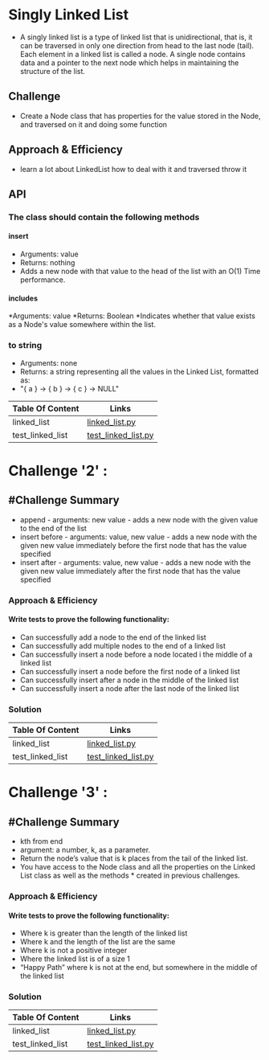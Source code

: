 # Singly Linked List
<!-- Short summary or background information -->
* A singly linked list is a type of linked list that is unidirectional, that is, it can be traversed in only one direction from head to the last node (tail). Each element in a linked list is called a node. A single node contains data and a pointer to the next node which helps in maintaining the structure of the list.
## Challenge
<!-- Description of the challenge -->
* Create a Node class that has properties for the value stored in the Node, and traversed on it and doing some function
## Approach & Efficiency
<!-- What approach did you take? Why? What is the Big O space/time for this approach? -->
* learn a lot about LinkedList how to deal with it and traversed throw it
## API
<!-- Description of each method publicly available to your Linked List -->
### The class should contain the following methods
#### insert
* Arguments: value
* Returns: nothing
* Adds a new node with that value to the head of the list with an O(1) Time performance.
#### includes
*Arguments: value
*Returns: Boolean
*Indicates whether that value exists as a Node's value somewhere within the list.
### to string
* Arguments: none
* Returns: a string representing all the values in the Linked List, formatted as:
* "{ a } -> { b } -> { c } -> NULL"


| Table Of Content                               | Links                                       |
| ---------------------------------------------- | ------------------------------------------- |
| linked_list                                    | [linked_list.py](linked_list/linked_list.py)|
| test_linked_list                               | [test_linked_list.py](tests/test_linked_list.py)|


# Challenge '2' :
## #Challenge Summary
<!-- Description of the challenge -->
* append
      - arguments: new value
      - adds a new node with the given value to the end of the list
* insert before
      - arguments: value, new value
      - adds a new node with the given new value immediately before the first node that has the value specified
* insert after
      - arguments: value, new value
      - adds a new node with the given new value immediately after the first node that has the value specified
<!-- ### Whiteboard Process -->
<!-- Embedded whiteboard image -->
### Approach & Efficiency
<!-- What approach did you take? Why? What is the Big O space/time for this approach? -->
#### Write tests to prove the following functionality:
* Can successfully add a node to the end of the linked list
* Can successfully add multiple nodes to the end of a linked list
* Can successfully insert a node before a node located i the middle of a linked list
* Can successfully insert a node before the first node of a linked list
* Can successfully insert after a node in the middle of the linked list
* Can successfully insert a node after the last node of the linked list
### Solution
<!-- Show how to run your code, and examples of it in action -->
| Table Of Content                               | Links                                       |
| ---------------------------------------------- | ------------------------------------------- |
| linked_list                                    | [linked_list.py](linked_list/linked_list.py)|
| test_linked_list                               | [test_linked_list.py](tests/test_linked_list.py)|



# Challenge '3' :
## #Challenge Summary
<!-- Description of the challenge -->
* kth from end
* argument: a number, k, as a parameter.
* Return the node’s value that is k places from the tail of the linked list.
* You have access to the Node class and all the properties on the Linked List class as well as the methods * created in previous challenges.
<!-- ### Whiteboard Process -->
<!-- Embedded whiteboard image -->
### Approach & Efficiency
<!-- What approach did you take? Why? What is the Big O space/time for this approach? -->
#### Write tests to prove the following functionality:
* Where k is greater than the length of the linked list
* Where k and the length of the list are the same
* Where k is not a positive integer
* Where the linked list is of a size 1
* “Happy Path” where k is not at the end, but somewhere in the middle of the linked list
### Solution
<!-- Show how to run your code, and examples of it in action -->
| Table Of Content                               | Links                                       |
| ---------------------------------------------- | ------------------------------------------- |
| linked_list                                    | [linked_list.py](linked_list/linked_list.py)|
| test_linked_list                               | [test_linked_list.py](tests/test_linked_list.py)|

